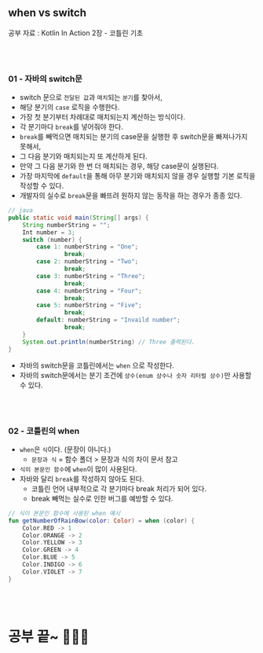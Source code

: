 ## when vs switch

공부 자료 : Kotlin In Action 2장 - 코틀린 기초

<br></br>

### 01 - 자바의 switch문

- switch 문으로 `전달된 값`과 `매치`되는 `분기`를 찾아서,
- 해당 분기의 `case` 로직을 수행한다.
- 가장 첫 분기부터 차례대로 매치되는지 계산하는 방식이다.
- 각 분기마다 `break`를 넣어줘야 한다.
- `break`를 빼먹으면 매치되는 분기의 case문을 실행한 후 switch문을 빠져나가지 못해서,
- 그 다음 분기와 매치되는지 또 계산하게 된다.
- 만약 그 다음 분기와 한 번 더 매치되는 경우, 해당 case문이 실행된다.
- 가장 마지막에 `default`을 통해 아무 분기와 매치되지 않을 경우 실행할 기본 로직을 작성할 수 있다.
- 개발자의 실수로 `break`문을 빠뜨려 원하지 않는 동작을 하는 경우가 종종 있다.
~~~java
// java
public static void main(String[] args) {
    String numberString = "";
    Int number = 3;
    switch (number) {
        case 1: numberString = "One";
                break;
        case 2: numberString = "Two";
                break;
        case 3: numberString = "Three";
                break;
        case 4: numberString = "Four";
                break;
        case 5: numberString = "Five";
                break;
        default: numberString = "Invaild number";
                break;
    }
    System.out.println(numberString) // Three 출력된다.
}
~~~
- 자바의 switch문을 코틀린에서는 `when` 으로 작성한다.
- 자바의 switch문에서는 분기 조건에 `상수(enum 상수나 숫자 리터럴 상수)`만 사용할 수 있다.

<br></br>

### 02 - 코틀린의 when

- `when`은 `식`이다. (문장이 아니다.)
  - `문장과 식` = 함수 폴더 > 문장과 식의 차이 문서 참고
- `식이 본문인 함수`에 `when`이 많이 사용된다.
- 자바와 달리 `break`를 작성하지 않아도 된다.
  - 코틀린 언어 내부적으로 각 분기마다 break 처리가 되어 있다.
  - break 빼먹는 실수로 인한 버그를 예방할 수 있다.
~~~kotlin
// 식이 본문인 함수에 사용된 when 예시
fun getNumberOfRainBow(color: Color) = when (color) {
    Color.RED -> 1
    Color.ORANGE -> 2
    Color.YELLOW -> 3
    Color.GREEN -> 4
    Color.BLUE -> 5
    Color.INDIGO -> 6
    Color.VIOLET -> 7
}
~~~

<br></br>

# 공부 끝~ 🏃🏻‍♀️